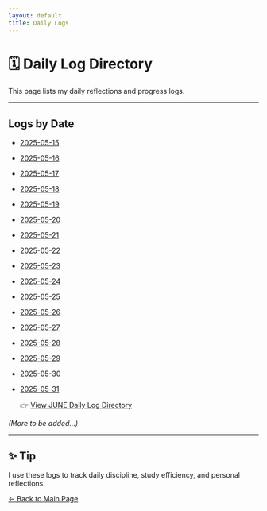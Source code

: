 ```yaml
---
layout: default
title: Daily Logs
---
```


# 🗓️ Daily Log Directory

This page lists my daily reflections and progress logs.

---

## Logs by Date

- [2025-05-15](2025-05-15.md)
- [2025-05-16](2025-05-16.md)
- [2025-05-17](2025-05-17.md)
- [2025-05-18](2025-05-18.md)
- [2025-05-19](2025-05-19.md)
- [2025-05-20](2025-05-20.md)
- [2025-05-21](2025-05-21.md)
- [2025-05-22](2025-05-22.md)
- [2025-05-23](2025-05-23.md)
- [2025-05-24](2025-05-24.md)
- [2025-05-25](2025-05-25.md)
- [2025-05-26](2025-05-26.md)
- [2025-05-27](2025-05-27.md)
- [2025-05-28](2025-05-28.md)
- [2025-05-29](2025-05-29.md)
- [2025-05-30](2025-05-30.md)
- [2025-05-31](2025-05-31.md)


  👉 [View JUNE Daily Log Directory](daily/June/index.md)


_(More to be added...)_

---

## ✨ Tip

I use these logs to track daily discipline, study efficiency, and personal reflections.

[← Back to Main Page](../index.md)




